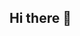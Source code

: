 ## Hi there 👋

<!--
**PouSakana/PouSakana** is a ✨ _special_ ✨ repository because its `README.md` (this file) appears on your GitHub profile.

Here are some ideas to get you started:
![](https://media1.tenor.com/m/H-Mkm2nMKYkAAAAC/spiderman-fortnite.gif)

